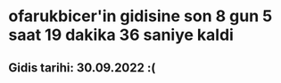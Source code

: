 # ofarukbicer'in gidisine son 8 gun 5 saat 19 dakika 36 saniye kaldi

## Gidis tarihi: 30.09.2022 :(